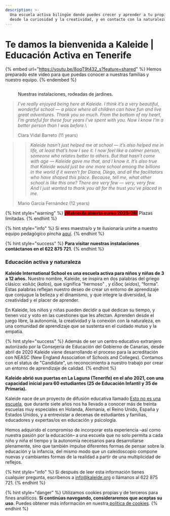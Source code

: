```yaml
---
description: >-
  Una escuela activa bilingüe donde puedes crecer y aprender a tu propio ritmo,
  desde la curiosidad y la creatividad, y en contacto con la naturaleza.
---
```


# Te damos la bienvenida a Kaleide | Educación Activa en Tenerife

{% embed url="https://youtu.be/8oqT9t432_s?feature=shared" %}
Hemos preparado este vídeo para que puedas conocer a nuestras familias y nuestro equipo.
{% endembed %}

<figure><img src=".gitbook/assets/IMG_7964.JPG" alt=""><figcaption><p>Nuestras instalaciones, rodeadas de jardines.</p></figcaption></figure>

> _I’ve really enjoyed being here at Kaleide. I think it’s a very beautiful, wonderful school — a place where all children can have fun and live great adventures. Thank you so much. From the bottom of my heart, I’m grateful for these four years I’ve spent with you. Now I know I’m a better person than I was before._\
>
>
> Clara Vidal Barreto (11 years)

> > _Kaleide hasn’t just helped me at school — it’s also helped me in life, at least that’s how I see it. I now feel like a calmer person, someone who relates better to others. But that hasn’t come with age — Kaleide gave me that, and I know it. It’s also true that Kaleide would just be one more school among the billions in the world if it weren’t for Diana, Diego, and all the facilitators who have shaped this place. Because, tell me, what other school is like this one? There are very few — very, very few. And I just wanted to thank you all for the trust you’ve placed in me._
>
> Mario García Fernández (12 years)

{% hint style="warning" %}
<mark style="background-color:red;">**¡Matrícula abierta curso 2025-26!**</mark> Plazas limitadas.
{% endhint %}

{% hint style="info" %}
Si eres maestra/o y te ilusionaría unirte a nuestro equipo pedagógico pincha [aquí](work-with-us/).
{% endhint %}

{% hint style="success" %}
&#x20;**Para visitar nuestras instalaciones contáctanos en el 622 875 721.**
{% endhint %}

### Educación activa y naturaleza

**Kaleide International School es una escuela activa para niños y niñas de 3 a 12 años.** Nuestro nombre, Kaleide, se inspira en dos palabras del griego clásico: καλός (_kalos_), que significa "hermoso" , y εἶδος (_eidos_), “forma”. Estas palabras reflejan nuestro deseo de crear un entorno de aprendizaje que conjugue la belleza y el dinamismo, y que integre la diversidad, la creatividad y el placer de aprender.

En Kaleide, los niños y niñas pueden decidir a qué dedican su tiempo, y tienen voz y voto en las cuestiones que les afectan. Aprenden desde el juego libre, la autonomía, la creatividad y la conexión con la naturaleza, en una comunidad de aprendizaje que se sustenta en el cuidado mutuo y la empatía.&#x20;

{% hint style="success" %}
Además de ser un centro educativo extranjero autorizado por la Consejería de Educación del Gobierno de Canarias, desde abril de 2020 Kaleide viene desarrollando el proceso para la acreditación con NEASC (New England Association of Schools and Colleges). Contamos con el status de "Candidate", un reconocimiento a nuestro trabajo por crear un entorno de aprendizaje de calidad.
{% endhint %}

**Kaleide abrió sus puertas en La Laguna (Tenerife) en el año 2021, con una capacidad inicial para 60 estudiantes (25 de Educación Infantil y 35 de Primaria).**

Kaleide nace de un proyecto de difusión educativa llamado [Esto no es una escuela](https://www.estonoesunaescuela.org), que durante siete años nos ha llevado a conocer más de treinta escuelas muy especiales en Holanda, Alemania, el Reino Unido, España y Estados Unidos, y a entrevistar a decenas de estudiantes y familias, educadores y expertas/os en educación y psicología.

Hemos adquirido el compromiso de incorporar esta experiencia –así como nuestra pasión por la educación– a una escuela que no solo permita a cada niño y niña el tiempo y la autonomía necesarios para desarrollarse plenamente, sino que también impulse diferentes formas de pensar sobre la educación y la infancia, del mismo modo que un caleidoscopio compone nuevas y cambiantes formas de la realidad a partir de una multiplicidad de reflejos.



{% hint style="info" %}
Si después de leer esta información tienes cualquier pregunta, escríbenos a info@kaleide.org o llámanos al 622 875 721.
{% endhint %}

{% hint style="danger" %}
Utilizamos cookies propias y de terceros para fines analíticos. **Si continúas navegando, consideraremos que aceptas su uso**. Puedes obtener más información en nuestra[ política de cookies](https://jobs.kaleide.org/v/espanol/aviso-legal/politica-de-cookies).
{% endhint %}

